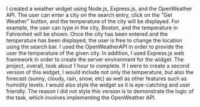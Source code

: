 I created a weather widget using Node.js, Express.js, and the OpenWeather API. The user can enter a city on the search entry, click on the "Get Weather" button, and the temperature of the city will be displayed. For example, the user can type in the city, Boston, and the temperature in Fahrenheit will be shown. Once the city has been entered and the temperature has been displayed, the user is free to change the location using the search bar. I used the OpenWeatherAPI in order to provide the user the temperature of the given city. In addition, I used Express.js web framework in order to create the server environment for the widget. The project, overall, took about 1 hour to complete. If I were to create a second version of this widget, I would include not only the temperature, but also the forecast (sunny, cloudy, rain, snow, etc) as well as other features such as humidity levels. I would also style the widget so it is eye-catching and user friendly. The reason I did not style this version is to demonstrate the logic of the task, which involves implementing the OpenWeather API.
